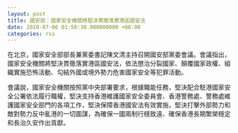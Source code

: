 ```yaml
---
layout: post
title: 國安部：國家安全機關將堅決貫徹落實港區國安法
date: 2020-07-06 01:50:38.000000000 +08:00
categories: rss
---
```


在北京，國家安全部部長兼黨委書記陳文清主持召開國安部黨委會議。會議指出，國家安全機關將堅決貫徹落實港區國安法，依法懲治分裂國家、顛覆國家政權、組織實施恐怖活動、勾結外國或境外勢力危害國家安全等犯罪活動。

會議說，國家安全機關按照黨中央部署要求，根據職能任務，堅決配合駐港國家安全公署依法履行職權，堅決支持香港維護國家安全委員會、香港警務處、警務處維護國家安全部門的各項工作，堅決保障香港國安法有效實施，堅決打擊外部勢力和敵對勢力反中亂港的一切圖謀，為確保一國兩制行穩致遠、確保香港長期繁榮穩定和長治久安作出貢獻。
